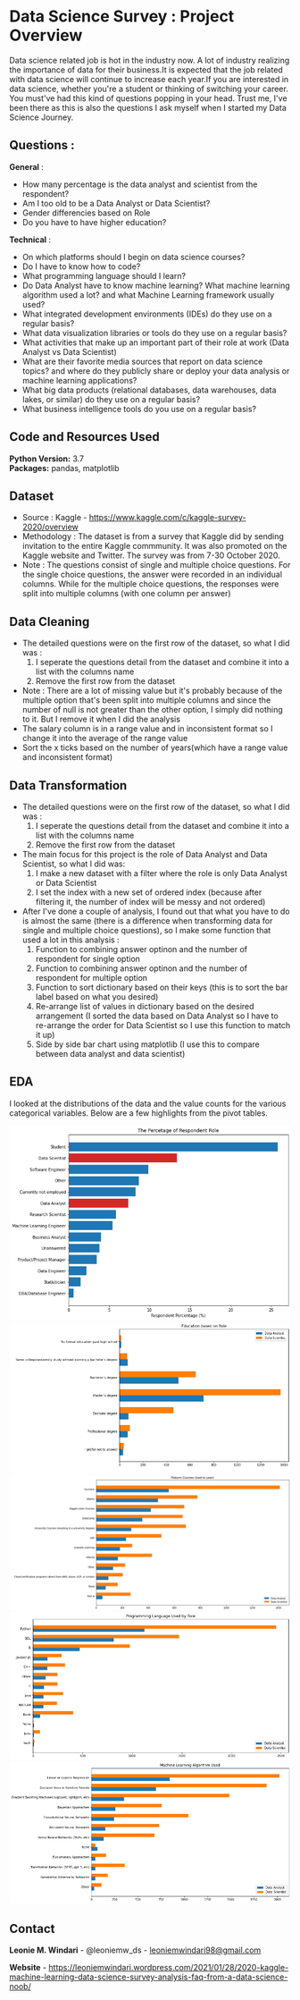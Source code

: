 # Data Science Survey : Project Overview
Data science related job is hot in the industry now. A lot of industry realizing the importance of data for their business.It is expected that the job related with data science will continue to increase each year.If you are interested in data science, whether you're a student or thinking of switching your career. You must've had this kind of questions popping in your head. Trust me, I've been there as this is also the questions I ask myself when I started my Data Science Journey.
   
## Questions :
**General** :
* How many percentage is the data analyst and scientist from the respondent?
* Am I too old to be a Data Analyst or Data Scientist?
* Gender differencies based on Role
* Do you have to have higher education?
    
**Technical** :
* On which platforms should I begin on data science courses?
* Do I have to know how to code?
* What programming language should I learn?
* Do Data Analyst have to know machine learning? What machine learning algorithm used a lot? and what Machine Learning framework usually used?
* What integrated development environments (IDEs) do they use on a regular basis?
* What data visualization libraries or tools do they use on a regular basis?
* What activities that make up an important part of their role at work (Data Analyst vs Data Scientist)
* What are their favorite media sources that report on data science topics? and where do they publicly share or deploy your data analysis or machine learning applications?
* What  big data products (relational databases, data warehouses, data lakes, or similar) do they use on a regular basis?
* What business intelligence tools do you use on a regular basis?

## Code and Resources Used 
**Python Version:** 3.7  
**Packages:** pandas, matplotlib

## Dataset
* Source : Kaggle - https://www.kaggle.com/c/kaggle-survey-2020/overview
* Methodology : The dataset is from a survey that Kaggle did by sending invitation to the entire Kaggle commmunity. It was also promoted on the Kaggle website and Twitter. The survey was from 7-30 October 2020. 
* Note : The questions consist of single and multiple choice questions. For the single choice questions, the answer were recorded in an individual columns. While for the multiple choice questions, the responses were split into multiple columns (with one column per answer)

## Data Cleaning
* The detailed questions were on the first row of the dataset, so what I did was :
     1. I seperate the questions detail from the dataset and combine it into a list with the columns name
     2. Remove the first row from the dataset
* Note : There are a lot of missing value but it's probably because of the multiple option that's been split into multiple columns and since the number of null is not greater than the other option, I simply did nothing to it. But I remove it when I did the analysis
* The salary column is in a range value and in inconsistent format so I change it into the average of the range value
* Sort the x ticks based on the number of years(which have a range value and inconsistent format)

## Data Transformation
* The detailed questions were on the first row of the dataset, so what I did was :
    1. I seperate the questions detail from the dataset and combine it into a list with the columns name
    2. Remove the first row from the dataset
* The main focus for this project is the role of Data Analyst and Data Scientist, so what I did was:
    1. I make a new dataset with a filter where the role is only Data Analyst or Data Scientist
    2. I set the index with a new set of ordered index (because after filtering it, the number of index will be messy and not ordered)
* After I've done a couple of analysis, I found out that what you have to do is almost the same (there is a difference when transforming data for single and multiple choice questions), so I make some function that used a lot in this analysis :
    1. Function to combining answer optinon and the number of respondent for single option
    2. Function to combining answer optinon and the number of respondent for multiple option
    3. Function to sort dictionary based on their keys (this is to sort the bar label based on what you desired)
    4. Re-arrange list of values in dictionary based on the desired arrangement (I sorted the data based on Data Analyst so I have to re-arrange the order for Data 
       Scientist so I use this function to match it up)
    5. Side by side bar chart using matplotlib (I use this to compare between data analyst and data scientist)


## EDA
I looked at the distributions of the data and the value counts for the various categorical variables. Below are a few highlights from the pivot tables. 

![alt text](https://github.com/leoniemwindari/data-science-survey/blob/main/index1.png)
![alt text](https://github.com/leoniemwindari/data-science-survey/blob/main/education%20based%20on%20role.png)
![alt text](https://github.com/leoniemwindari/data-science-survey/blob/main/platform%20courses%20usesd%20to%20learn.png)
![alt text](https://github.com/leoniemwindari/data-science-survey/blob/main/programming%20language.png)
![alt text](https://github.com/leoniemwindari/data-science-survey/blob/main/ml%20algorithm%20used.png)


## Contact
**Leonie M. Windari** - @leoniemw_ds - leoniemwindari98@gmail.com

**Website** - https://leoniemwindari.wordpress.com/2021/01/28/2020-kaggle-machine-learning-data-science-survey-analysis-faq-from-a-data-science-noob/






